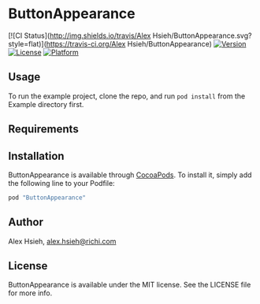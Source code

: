 # ButtonAppearance

[![CI Status](http://img.shields.io/travis/Alex Hsieh/ButtonAppearance.svg?style=flat)](https://travis-ci.org/Alex Hsieh/ButtonAppearance)
[![Version](https://img.shields.io/cocoapods/v/ButtonAppearance.svg?style=flat)](http://cocoapods.org/pods/ButtonAppearance)
[![License](https://img.shields.io/cocoapods/l/ButtonAppearance.svg?style=flat)](http://cocoapods.org/pods/ButtonAppearance)
[![Platform](https://img.shields.io/cocoapods/p/ButtonAppearance.svg?style=flat)](http://cocoapods.org/pods/ButtonAppearance)

## Usage

To run the example project, clone the repo, and run `pod install` from the Example directory first.

## Requirements

## Installation

ButtonAppearance is available through [CocoaPods](http://cocoapods.org). To install
it, simply add the following line to your Podfile:

```ruby
pod "ButtonAppearance"
```

## Author

Alex Hsieh, alex.hsieh@richi.com

## License

ButtonAppearance is available under the MIT license. See the LICENSE file for more info.

